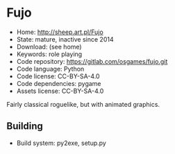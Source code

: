 # Fujo

- Home: http://sheep.art.pl/Fujo
- State: mature, inactive since 2014
- Download: (see home)
- Keywords: role playing
- Code repository: https://gitlab.com/osgames/fujo.git
- Code language: Python
- Code license: CC-BY-SA-4.0
- Code dependencies: pygame
- Assets license: CC-BY-SA-4.0

Fairly classical roguelike, but with animated graphics.

## Building

- Build system: py2exe, setup.py

